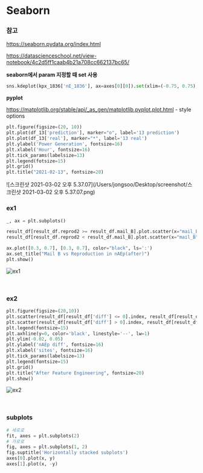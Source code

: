 # Seaborn



### 참고

https://seaborn.pydata.org/index.html

https://datascienceschool.net/view-notebook/4c2d5ff1caab4b21a708cc662137bc65/



**seaborn에서 param 지정할 때 set 사용**

```python
sns.kdeplot(kpx_1836['nE_1836'], ax=axes[0][0]).set(xlim=(-0.75, 0.75), ylim=(0, 7), title=f'1836 nE range, std={std_1836:.2f}')
```



**pyplot**

https://matplotlib.org/stable/api/_as_gen/matplotlib.pyplot.plot.html - style options

```python
plt.figure(figsize=(20, 10))
plt.plot(df_13['prediction'], marker="o", label='13 prediction')
plt.plot(df_13['real'], marker="*", label='13 real')
plt.ylabel('Power Generation', fontsize=16)
plt.xlabel('Hour', fontsize=16)
plt.tick_params(labelsize=13)
plt.legend(fotsize=15)
plt.grid()
plt.title("2021-02-13", fontsize=20)
```

![스크린샷 2021-03-02 오후 5.37.07](/Users/jongsoo/Desktop/screenshot/스크린샷 2021-03-02 오후 5.37.07.png)



### ex1

```python
_, ax = plt.subplots()

result_df[result_df.reprod2 >= result_df.mail_B].plot.scatter(x="mail_B", y="reprod2", ax=ax, color="blue", label="reprod_better")
result_df[result_df.reprod2 < result_df.mail_B].plot.scatter(x="mail_B", y="reprod2", ax=ax, color="red", label="mailb_better")

ax.plot([0.3, 0.7], [0.3, 0.7], color="black", ls=':')
ax.set_title("Mail B vs Reproduction in nAEp(after)")
plt.show()
```

![ex1](./ex1.png)

</br>

### ex2

```python
plt.figure(figsize=(20,10))
plt.scatter(result_df[result_df['diff'] <= 0].index, result_df[result_df['diff'] <= 0]['diff'], color='blue', label='before better', alpha=0.1)
plt.scatter(result_df[result_df['diff'] > 0].index, result_df[result_df['diff'] > 0]['diff'], color='red', label='after better', alpha=0.1)
plt.legend(fontsize=15)
plt.axhline(y=0, color='black', linestyle='--', lw=1)
plt.ylim(-0.02, 0.05)
plt.ylabel('nAEp diff', fontsize=16)
plt.xlabel('sites', fontsize=16)
plt.tick_params(labelsize=13)
plt.legend(fontsize=15)
plt.grid()
plt.title("After Feature Engineering", fontsize=20)
plt.show()
```

![ex2](./ex2.png)

</br>

### subplots

```python
# 세로로
fit, axes = plt.subplots(2)
# 가로로
fig, axes = plt.subplots(1, 2)
fig.suptitle('Horizontally stacked subplots')
axes[0].plot(x, y)
axes[1].plot(x, -y)
```

